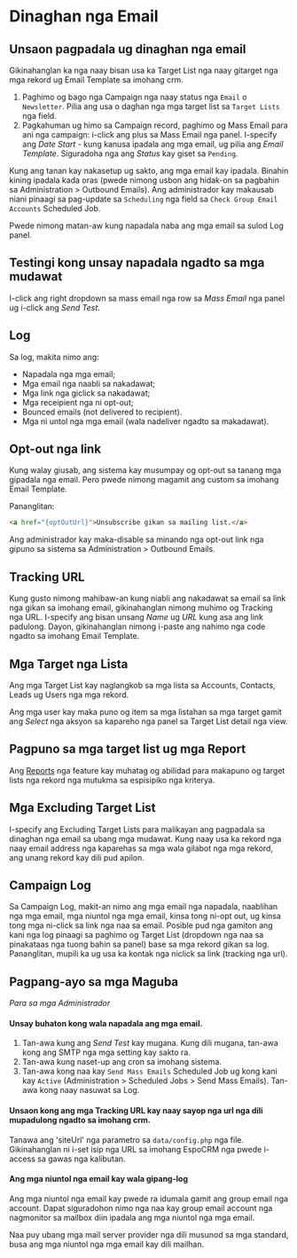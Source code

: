 # Dinaghan nga Email

## Unsaon pagpadala ug dinaghan nga email

Gikinahanglan ka nga naay bisan usa ka Target List nga naay gitarget nga mga rekord ug Email Template sa imohang crm.

1. Paghimo og bago nga Campaign nga naay status nga `Email` o `Newsletter`. Pilia ang usa o daghan nga mga target list sa `Target Lists` nga field.
2. Pagkahuman ug himo sa Campaign record, paghimo og Mass Email para ani nga campaign: i-click ang plus sa Mass Email nga panel. I-specify ang _Date Start_ - kung kanusa ipadala ang mga email, ug pilia ang _Email Template_. Siguradoha nga ang _Status_ kay giset sa `Pending`.

Kung ang tanan kay nakasetup ug sakto, ang mga email kay ipadala. Binahin kining ipadala kada oras (pwede nimong usbon ang hidak-on sa pagbahin sa Administration > Outbound Emails). Ang administrador kay makausab niani pinaagi sa pag-update sa `Scheduling` nga field sa `Check Group Email Accounts` Scheduled Job.

Pwede nimong matan-aw kung napadala naba ang mga email sa sulod Log panel.

## Testingi kong unsay napadala ngadto sa mga mudawat

I-click ang right dropdown sa mass email nga row sa _Mass Email_ nga panel ug i-click ang _Send Test_.

## Log

Sa log, makita nimo ang:
* Napadala nga mga email;
* Mga email nga naabli sa nakadawat;
* Mga link nga giclick sa nakadawat;
* Mga receipient nga ni opt-out;
* Bounced emails (not delivered to recipient).
* Mga ni untol nga mga email (wala nadeliver ngadto sa makadawat).

## Opt-out nga link

Kung walay giusab, ang sistema kay musumpay og opt-out sa tanang mga gipadala nga email. Pero pwede nimong magamit ang custom sa imohang Email Template.

Pananglitan:
```html
<a href="{optOutUrl}">Unsubscribe gikan sa mailing list.</a>
```

Ang administrador kay maka-disable sa minando nga opt-out link nga gipuno sa sistema sa Administration > Outbound Emails.

## Tracking URL

Kung gusto nimong mahibaw-an kung niabli ang nakadawat sa email sa link nga gikan sa imohang email, gikinahanglan nimong muhimo og Tracking nga URL. I-specify ang bisan unsang _Name_
 ug _URL_ kung asa ang link padulong. Dayon, gikinahanglan nimong i-paste ang nahimo nga code ngadto sa imohang Email Template.
 
## Mga Target nga Lista

Ang mga Target List kay naglangkob sa mga lista sa Accounts, Contacts, Leads ug Users nga mga rekord.

Ang mga user kay maka puno og item sa mga listahan sa mga target gamit ang _Select_ nga aksyon sa kapareho nga panel sa Target List detail nga view.

## Pagpuno sa mga target list ug mga Report

Ang [Reports](reports.md#syncing-with-target-lists) nga feature kay muhatag og abilidad para makapuno og target lists nga rekord nga mutukma sa espisipiko nga kriterya.

## Mga Excluding Target List

I-specify ang Excluding Target Lists para malikayan ang pagpadala sa dinaghan nga email sa ubang mga mudawat. Kung naay usa ka rekord nga naay email address nga kaparehas sa mga wala gilabot nga mga rekord, ang unang rekord kay dili pud apilon.

## Campaign Log

Sa Campaign Log, makit-an nimo ang mga email nga napadala, naablihan nga mga email, mga niuntol nga mga email, kinsa tong ni-opt out, ug kinsa tong mga ni-click sa link nga naa sa email. Posible pud nga gamiton ang kani nga log pinaagi sa paghimo og Target List (dropdown nga naa sa pinakataas nga tuong bahin sa panel) base sa mga rekord gikan sa log. Pananglitan, mupili ka ug usa ka kontak nga niclick sa link (tracking nga url).

## Pagpang-ayo sa mga Maguba

_Para sa mga Administrador_

#### Unsay buhaton kong wala napadala ang mga email.

1. Tan-awa kung ang _Send Test_ kay mugana. Kung dili mugana, tan-awa kong ang SMTP nga mga setting kay sakto ra.
2. Tan-awa kung naset-up ang cron sa imohang sistema.
3. Tan-awa kong naa kay `Send Mass Emails` Scheduled Job ug kong kani kay `Active` (Administration > Scheduled Jobs > Send Mass Emails). Tan-awa kong naay nasuwat sa Log.

#### Unsaon kong ang mga Tracking URL kay naay sayop nga url nga dili mupadulong ngadto sa imohang crm.

Tanawa ang 'siteUrl' nga parametro sa `data/config.php` nga file. Gikinahanglan ni i-set isip nga URL sa imohang EspoCRM nga pwede i-access sa gawas nga kalibutan.

#### Ang mga niuntol nga email kay wala gipang-log

Ang mga niuntol nga email kay pwede ra idumala gamit ang group email nga account. Dapat siguradohon nimo nga naa kay group email account nga nagmonitor sa mailbox diin ipadala ang mga niuntol nga mga email. 

Naa puy ubang mga mail server provider nga dili musunod sa mga standard, busa ang mga niuntol nga mga email kay dili mailhan.
